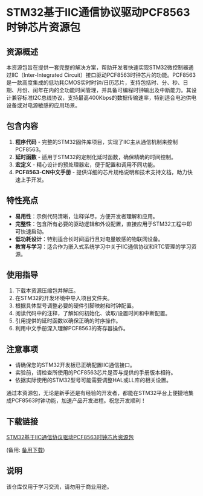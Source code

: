 # STM32基于IIC通信协议驱动PCF8563时钟芯片资源包

## 资源概述

本资源包旨在提供一套完整的解决方案，帮助开发者快速实现STM32微控制器通过IIC（Inter-Integrated Circuit）接口驱动PCF8563时钟芯片的功能。PCF8563是一款高度集成的低功耗CMOS实时时钟/日历芯片，支持包括时、分、秒、日期、月份、闰年在内的全功能时间管理，并具备可编程时钟输出及中断能力。其设计兼容标准I2C总线协议，支持最高400Kbps的数据传输速率，特别适合电池供电设备或对电源敏感的应用场景。

## 包含内容

1. **程序代码** - 完整的STM32固件库项目，实现了IIC主从通信机制来控制PCF8563。
2. **延时函数** - 适用于STM32的定制化延时函数，确保精确的时间控制。
3. **宏定义** - 精心设计的预处理器宏，便于配置和调用不同功能。
4. **PCF8563-CN中文手册** - 提供详细的芯片规格说明和技术支持文档，助力快速上手开发。

## 特性亮点
- **易用性**：示例代码清晰，注释详尽，方便开发者理解和应用。
- **完整性**：包含所有必要的驱动逻辑和外设配置，直接应用于STM32工程中即可快速启动。
- **低功耗设计**：特别适合长时间运行且对电量敏感的物联网设备。
- **教育与学习**：适合作为嵌入式系统学习中关于IIC通信协议和RTC管理的学习资源。

## 使用指导
1. 下载本资源压缩包并解压。
2. 在STM32的开发环境中导入项目文件夹。
3. 根据具体型号调整必要的硬件引脚映射和时钟配置。
4. 阅读代码中的注释，了解如何初始化、读取/设置时间和中断配置。
5. 引用提供的延时函数以确保正确的时序操作。
6. 利用中文手册深入理解PCF8563的寄存器操作。

## 注意事项
- 请确保您的STM32开发板已正确配置IIC通信接口。
- 实验前，请检查所使用的PCF8563芯片是否与提供的手册版本相符。
- 依据实际使用的STM32型号可能需要调整HAL或LL库的相关设置。

通过本资源包，无论是新手还是有经验的开发者，都能在STM32平台上便捷地集成PCF8563时钟功能，加速产品开发进程。祝您开发顺利！

## 下载链接
[STM32基于IIC通信协议驱动PCF8563时钟芯片资源包](https://pan.quark.cn/s/7a55bcefb173) 

(备用: [备用下载](https://pan.baidu.com/s/1VRpbnLlgCWjM3OKsXzAb0g?pwd=1234))

## 说明

该仓库仅用于学习交流，请勿用于商业用途。
